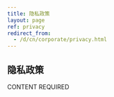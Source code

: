```yaml
---
title: 隐私政策
layout: page
ref: privacy
redirect_from:
  - /d/cn/corporate/privacy.html
---
```


## 隐私政策

CONTENT REQUIRED


[privacy@]: mailto:privacy@innocellence.com
